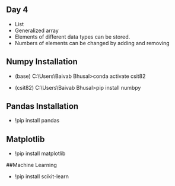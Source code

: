## Day 4
- List
- Generalized array
- Elements of different data types can be stored.
- Numbers of elements can be changed  by adding and removing

## Numpy Installation
- (base) C:\Users\Baivab Bhusal>conda activate csit82

- (csit82) C:\Users\Baivab Bhusal>pip install numbpy


## Pandas Installation
- !pip install pandas

## Matplotlib
- !pip install matplotlib

##Machine Learning
- !pip install scikit-learn